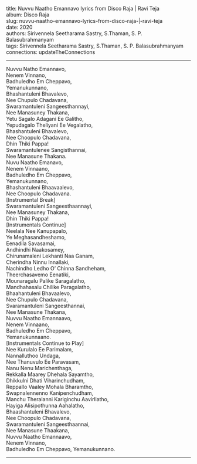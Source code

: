 title: Nuvvu Naatho Emannavo lyrics from Disco Raja | Ravi Teja  
album: Disco Raja  
slug: nuvvu-naatho-emannavo-lyrics-from-disco-raja-|-ravi-teja  
date: 2020  
authors: Sirivennela Seetharama Sastry, S.Thaman, S. P. Balasubrahmanyam  
tags: Sirivennela Seetharama Sastry, S.Thaman, S. P. Balasubrahmanyam  
connections: updateTheConnections  

------------

Nuvvu Natho Emannavo,  
Nenem Vinnano,  
Badhuledho Em Cheppavo,  
Yemanukunnano,  
Bhashantuleni Bhavalevo,  
Nee Chupulo Chadavana,  
Swaramantuleni Sangeesthannayi,  
Nee Manasuney Thakana,  
Yetu Sagalo Adagani Ee Galitho,  
Yepudagalo Theliyani Ee Vegalatho,  
Bhashantuleni Bhavalevo,  
Nee Choopulo Chadavana,  
Dhin Thiki Pappa!  
Swaramantulenee Sangisthannai,  
Nee Manasune Thakana.  
Nuvu Naatho Emanavo,  
Nenem Vinnaano,  
Badhuledho Em Cheppavo,  
Yemanukunnano,  
Bhashantuleni Bhaavaalevo,  
Nee Choopulo Chadavana.  
[Instrumental Break]  
Swaramantuleni Sangeesthaannayi,  
Nee Manasuney Thakana,  
Dhin Thiki Pappa!  
[Instrumentals Continue]  
Neelala Nee Kanupapalo,  
Ye Meghasandheshamo,  
Eenadila Savasamai,  
Andhindhi Naakosamey,  
Chirunamaleni Lekhanti Naa Ganam,  
Cherindha Ninnu Innallaki,  
Nachindho Ledho O’ Chinna Sandheham,  
Theerchasavemo Eenatiki,  
Mounaragalu Palike Saragalatho,  
Mandhahasalu Chilike Paragalatho,  
Bhaahantuleni Bhavaalevo,  
Nee Chupulo Chadavana,  
Svaramantuleni Sangeesthannai,  
Nee Manasune Thakana,  
Nuvvu Naatho Emannaavo,  
Nenem Vinnaano,  
Badhuledho Em Cheppavo,  
Yemanukunnaano.  
[Instrumentals Continue to Play]  
Nee Kurulalo Ee Parimalam,  
Nannalluthoo Undaga,  
Nee Thanuvulo Ee Paravasam,  
Nanu Nenu Marichenthaga,  
Rekkalla Maarey Dhehala Sayamtho,  
Dhikkulni Dhati Viharinchudham,  
Reppallo Vaaley Mohala Bharamtho,  
Swapnalennenno Kanipenchudham,  
Manchu Theralanni Kariginchu Aavirllatho,  
Hayiga Alisipothunna Aahalatho,  
Bhaashantuleni Bhavalevo,  
Nee Choopulo Chadavana,  
Swaramantuleni Sangeesthaannai,  
Nee Manasune Thaakana,  
Nuvvu Naatho Emannaavo,  
Nenem Vinnano,  
Badhuledho Em Cheppavo, Yemanukunnano.  


------------
